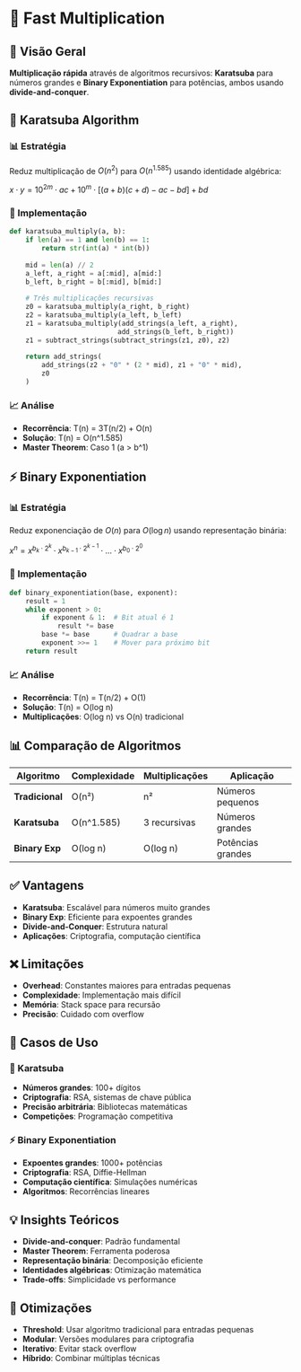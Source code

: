 # 🚀 Fast Multiplication

## 🎯 Visão Geral
**Multiplicação rápida** através de algoritmos recursivos: **Karatsuba** para números grandes e **Binary Exponentiation** para potências, ambos usando **divide-and-conquer**.

## 🔧 Karatsuba Algorithm

### 📊 Estratégia
Reduz multiplicação de $O(n^2)$ para $O(n^{1.585})$ usando identidade algébrica:

$x \cdot y = 10^{2m} \cdot ac + 10^m \cdot [(a+b)(c+d) - ac - bd] + bd$

### 🔄 Implementação
```python
def karatsuba_multiply(a, b):
    if len(a) == 1 and len(b) == 1:
        return str(int(a) * int(b))
    
    mid = len(a) // 2
    a_left, a_right = a[:mid], a[mid:]
    b_left, b_right = b[:mid], b[mid:]
    
    # Três multiplicações recursivas
    z0 = karatsuba_multiply(a_right, b_right)
    z2 = karatsuba_multiply(a_left, b_left)
    z1 = karatsuba_multiply(add_strings(a_left, a_right), 
                           add_strings(b_left, b_right))
    z1 = subtract_strings(subtract_strings(z1, z0), z2)
    
    return add_strings(
        add_strings(z2 + "0" * (2 * mid), z1 + "0" * mid),
        z0
    )
```

### 📈 Análise
- **Recorrência**: T(n) = 3T(n/2) + O(n)
- **Solução**: T(n) = O(n^1.585)
- **Master Theorem**: Caso 1 (a > b^1)

## ⚡ Binary Exponentiation

### 📊 Estratégia
Reduz exponenciação de $O(n)$ para $O(\log n)$ usando representação binária:

$x^n = x^{b_k \cdot 2^k} \cdot x^{b_{k-1} \cdot 2^{k-1}} \cdot \ldots \cdot x^{b_0 \cdot 2^0}$

### 🔄 Implementação
```python
def binary_exponentiation(base, exponent):
    result = 1
    while exponent > 0:
        if exponent & 1:  # Bit atual é 1
            result *= base
        base *= base      # Quadrar a base
        exponent >>= 1    # Mover para próximo bit
    return result
```

### 📈 Análise
- **Recorrência**: T(n) = T(n/2) + O(1)
- **Solução**: T(n) = O(log n)
- **Multiplicações**: O(log n) vs O(n) tradicional

## 📊 Comparação de Algoritmos

| Algoritmo | Complexidade | Multiplicações | Aplicação |
|-----------|--------------|----------------|-----------|
| **Tradicional** | O(n²) | n² | Números pequenos |
| **Karatsuba** | O(n^1.585) | 3 recursivas | Números grandes |
| **Binary Exp** | O(log n) | O(log n) | Potências grandes |

## ✅ Vantagens
- **Karatsuba**: Escalável para números muito grandes
- **Binary Exp**: Eficiente para expoentes grandes
- **Divide-and-Conquer**: Estrutura natural
- **Aplicações**: Criptografia, computação científica

## ❌ Limitações
- **Overhead**: Constantes maiores para entradas pequenas
- **Complexidade**: Implementação mais difícil
- **Memória**: Stack space para recursão
- **Precisão**: Cuidado com overflow

## 🎯 Casos de Uso

### 🚀 Karatsuba
- **Números grandes**: 100+ dígitos
- **Criptografia**: RSA, sistemas de chave pública
- **Precisão arbitrária**: Bibliotecas matemáticas
- **Competições**: Programação competitiva

### ⚡ Binary Exponentiation
- **Expoentes grandes**: 1000+ potências
- **Criptografia**: RSA, Diffie-Hellman
- **Computação científica**: Simulações numéricas
- **Algoritmos**: Recorrências lineares

## 💡 Insights Teóricos
- **Divide-and-conquer**: Padrão fundamental
- **Master Theorem**: Ferramenta poderosa
- **Representação binária**: Decomposição eficiente
- **Identidades algébricas**: Otimização matemática
- **Trade-offs**: Simplicidade vs performance

## 🔧 Otimizações
- **Threshold**: Usar algoritmo tradicional para entradas pequenas
- **Modular**: Versões modulares para criptografia
- **Iterativo**: Evitar stack overflow
- **Híbrido**: Combinar múltiplas técnicas 